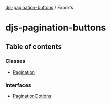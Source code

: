 [djs-pagination-buttons](README.md) / Exports

# djs-pagination-buttons

## Table of contents

### Classes

- [Pagination](classes/Pagination.md)

### Interfaces

- [PaginationOptions](interfaces/PaginationOptions.md)
